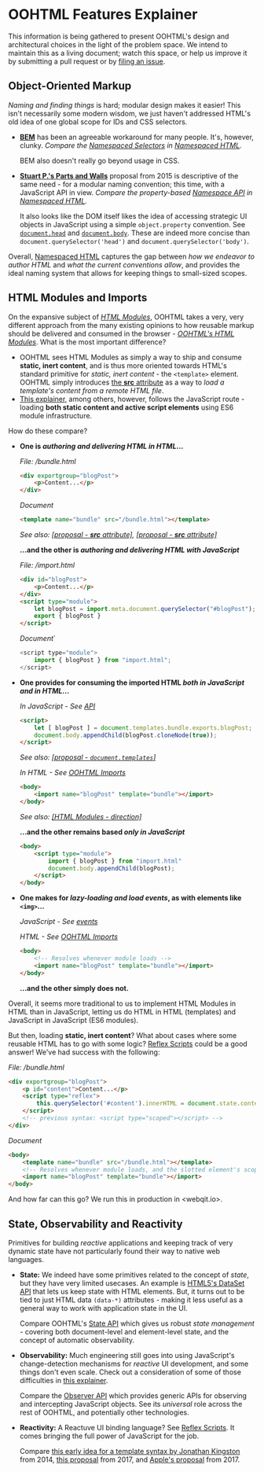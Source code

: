 # OOHTML Features Explainer

This information is being gathered to present OOHTML's design and architectural choices in the light of the problem space. We intend to maintain this as a living document; watch this space, or help us improve it by submitting a pull request or by [filing an issue](https://github.com/webqit/oohtml/issues).

## Object-Oriented Markup

*Naming and finding things* is hard; modular design makes it easier! This isn't necessarily some modern wisdom, we just haven't addressed HTML's old idea of one global scope for IDs and CSS selectors.

+ **[BEM](https://getbem.com)** has been an agreeable workaround for many people. It's, however, clunky. *Compare the [Namespaced Selectors](../namespaced-html#namespaced-selectors) in [Namespaced HTML](../namespaced-html).*

    BEM also doesn't really go beyond usage in CSS.

+ **[Stuart P.'s Parts and Walls](https://github.com/stuartpb/pwalls-spec)** proposal from 2015 is descriptive of the same need - for a modular naming convention; this time, with a JavaScript API in view. *Compare the *property-based* [Namespace API](../namespaced-html#api) in [Namespaced HTML](../namespaced-html).*

    It also looks like the DOM itself likes the idea of accessing strategic UI objects in JavaScript using a simple `object.property` convention. See [`document.head`](https://developer.mozilla.org/en-US/docs/Web/API/Document/head) and [`document.body`](https://developer.mozilla.org/en-US/docs/Web/API/Document/body). These are indeed more concise than `document.querySelector('head')` and `document.querySelector('body')`.

Overall, [Namespaced HTML](../namespaced-html) captures the gap between *how we endeavor to author HTML* and *what the current conventions allow*, and provides the ideal naming system that allows for keeping things to small-sized scopes.

## HTML Modules and Imports

On the expansive subject of [*HTML Modules*](https://github.com/WICG/webcomponents/issues/645), OOHTML takes a very, very different approach from the many existing opinions to how reusable markup should be delivered and consumed in the browser - *[OOHTML's HTML Modules](../html-modules)*. What is the most important difference?

+ OOHTML sees HTML Modules as simply a way to ship and consume **static, inert content**, and is thus more oriented towards HTML's standard primitive for *static, inert content* - the `<template>` element. OOHTML simply introduces [the **src** attribute](../html-modules#remote-content) as a way to *load a template's content from a remote HTML file*.
+ [This explainer](https://github.com/WICG/webcomponents/blob/gh-pages/proposals/html-modules-explainer.md), among others, however, follows the JavaScript route - loading **both static content and active script elements** using ES6 module infrastructure.

How do these compare?

+ **One is *authoring and delivering HTML in HTML*...**
    
    *File: /bundle.html*

    ```html
    <div exportgroup="blogPost">
        <p>Content...</p>
    </div>
    ```

    *Document*

    ```html
    <template name="bundle" src="/bundle.html"></template>
    ```

    *See also: [[proposal - **src** attribute]](https://discourse.wicg.io/t/add-src-attribute-to-template/2721), [[proposal - **src** attribute]](https://github.com/whatwg/html/issues/2791)*

    **...and the other is *authoring and delivering HTML with JavaScript***

    *File: /import.html*

    ```html
    <div id="blogPost">
        <p>Content...</p>
    </div>
    <script type="module">
        let blogPost = import.meta.document.querySelector("#blogPost");
        export { blogPost }
    </script>
    ```
    
    *Document*`

    ```js
    <script type="module">
        import { blogPost } from "import.html";
    </script>
    ```

+ **One provides for consuming the imported HTML *both in JavaScript and in HTML*...**
    
    *In JavaScript - See [API](../html-modules#api)*

    ```html
    <script>
        let [ blogPost ] = document.templates.bundle.exports.blogPost;
        document.body.appendChild(blogPost.cloneNode(true));
    </script>
    ```

    *See also: [[proposal - `document.templates`]](https://discourse.wicg.io/t/document-templates/1057)*
    
    *In HTML - See [OOHTML Imports](../html-imports)*

    ```html
    <body>
        <import name="blogPost" template="bundle"></import>
    </body>
    ```   

    *See also: [[HTML Modules - direction]](https://github.com/WICG/webcomponents/issues/863)*

    **...and the other remains based *only in JavaScript***

    ```html
    <body>
        <script type="module">
            import { blogPost } from "import.html"
            document.body.appendChild(blogPost);
        </script>
    </body>
    ```

+ **One makes for *lazy-loading and load events*, as with elements like `<img>`...**

    *JavaScript - See [events](../html-modules#module-events)*
    
    *HTML - See [OOHTML Imports](../html-imports)*

    ```html
    <body>
        <!-- Resolves whenever module loads -->
        <import name="blogPost" template="bundle"></import>
    </body>
    ```  

    **...and the other simply does not.**

Overall, it seems more traditional to us to implement HTML Modules in HTML than in JavaScript, letting us do HTML in HTML (templates) and JavaScript in JavaScript (ES6 modules).

But then, loading **static, inert content**? What about cases where some reusable HTML has to go with some logic? [Reflex Scripts](../reflex-scripts) could be a good answer! We've had success with the following:

*File: /bundle.html*

```html
<div exportgroup="blogPost">
    <p id="content">Content...</p>
    <script type="reflex">
        this.querySelector('#content').innerHTML = document.state.content;
    </script>
    <!-- previous syntax: <script type="scoped"></script> -->
</div>
```

*Document*

```html
<body>
    <template name="bundle" src="/bundle.html"></template>
    <!-- Resolves whenever module loads, and the slotted element's scoped script activates -->
    <import name="blogPost" template="bundle"></import>
</body>
```

And how far can this go? We run this in production in <webqit.io>.

## State, Observability and Reactivity

Primitives for building *reactive* applications and keeping track of very dynamic state have not particularly found their way to native web languages.

+ **State:** We indeed have some primitives related to the concept of *state*, but they have very limited usecases. An example is [HTML5's DataSet API](https://developer.mozilla.org/en-US/docs/Web/API/HTMLOrForeignElement/dataset) that lets us keep state with HTML elements. But, it turns out to be tied to just HTML data `(data-*)` attributes - making it less useful as a general way to work with application state in the UI.

    Compare OOHTML's [State API](../the-state-api) which gives us robust *state management* - covering both document-level and element-level state, and the concept of automatic observability.

+ **Observability:** Much engineering still goes into using JavaScript's change-detection mechanisms for *reactive* UI development, and some things don't even scale. Check out a consideration of some of those difficulties in [this explainer](https://webqit.io/tooling/observer/explainer).

    Compare the [Observer API](https://github.com/webqit/observer) which provides generic APIs for observing and intercepting JavaScript objects. See its *universal* role across the rest of OOHTML, and potentially other technologies.

+ **Reactivity:** A Reactuve UI binding language? See [Reflex Scripts](../reflex-scripts). It comes bringing the full power of JavaScript for the job.

    Compare [this early idea for a template syntax by Jonathan Kingston](https://discourse.wicg.io/t/extension-of-template/447) from 2014, [this proposal](https://github.com/whatwg/html/issues/2254) from 2017, and [Apple's proposal](https://github.com/w3c/webcomponents/blob/gh-pages/proposals/Template-Instantiation.md) from 2017.

